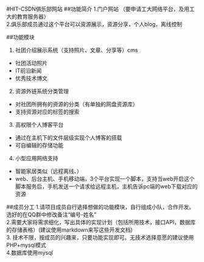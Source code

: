 #HIT-CSDN俱乐部网站
##功能简介
1.门户网站 （要申请工大网络平台，及用工大的教育服务器）  
2.俱乐部成员通过这个平台可以资源展示，资源分享，个人blog，离线控制

##功能模块
1. 社团介绍展示系统（支持照片、文章、分享等）cms  
  - 社团活动照片
  - IT前沿新闻
  - 优秀技术博文
2. 资源外链系统分类管理 
  - 对社团所拥有的资源的分类（有单独的网盘资源库）
  - 支持资源对应的标签的搜索
3. 高权限个人博客平台
  - 通过在主机下的文件层级实现个人博客的搭载
  - 可自编辑的存储功能
4. 小型应用网络支持
  - 智能家居类似（远程离线、）
  - web、后台主机、手机移动端，3个平台实现一个脚本，支持当web开启这个脚本服务后，手机发送一个请求给远程主机，主机告诉pc端的web下载对应的资源

##成员分工
1.请项目成员自行选择想做的功能模块，自行组成小队，合作开发。选好的在QQ群中修改备注“编号-姓名”  
2.需要大家将需求细化，写出具体的实现计划（包括所用技术，接口API，数据库的存储表格）(建议使用markdown来写这些开发文档)  
3. 技术不限，按成员的兴趣来，只要功能实现即可。无技术选择意愿的建议使用PHP+mysql模式  
4.数据库使用mysql
